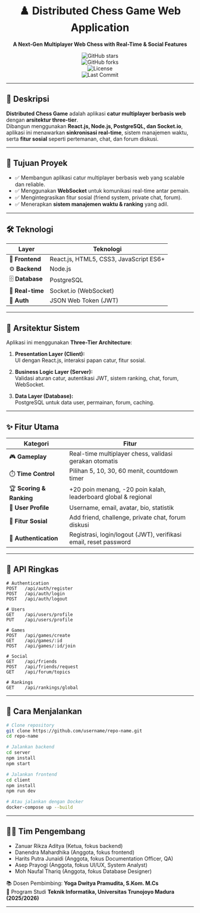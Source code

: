 <div align="center">

# ♟️ Distributed Chess Game Web Application  
**A Next-Gen Multiplayer Web Chess with Real-Time & Social Features**  

![GitHub stars](https://img.shields.io/github/stars/Nendra12/Yapchess_Front-End?style=social)  
![GitHub forks](https://img.shields.io/github/forks/Nendra12/Yapchess_Front-End?style=social)  
![License](https://img.shields.io/github/license/Nendra12/Yapchess_Front-End?)  
![Last Commit](https://img.shields.io/github/last-commit/Nendra12/Yapchess_Front-End?color=green)  

</div>

---

## 📖 Deskripsi
**Distributed Chess Game** adalah aplikasi **catur multiplayer berbasis web** dengan **arsitektur three-tier**.  
Dibangun menggunakan **React.js, Node.js, PostgreSQL, dan Socket.io**, aplikasi ini menawarkan **sinkronisasi real-time**, sistem manajemen waktu, serta **fitur sosial** seperti pertemanan, chat, dan forum diskusi.

---

## 🎯 Tujuan Proyek
- ✅ Membangun aplikasi catur multiplayer berbasis web yang scalable dan reliable.  
- ✅ Menggunakan **WebSocket** untuk komunikasi real-time antar pemain.  
- ✅ Mengintegrasikan fitur sosial (friend system, private chat, forum).  
- ✅ Menerapkan **sistem manajemen waktu & ranking** yang adil.  

---

## 🛠️ Teknologi
| Layer | Teknologi |
|-------|-----------|
| 🎨 **Frontend** | React.js, HTML5, CSS3, JavaScript ES6+ |
| ⚙️ **Backend** | Node.js |
| 🗄️ **Database** | PostgreSQL |
| 🔌 **Real-time** | Socket.io (WebSocket) |
| 🔐 **Auth** | JSON Web Token (JWT) |
---

## 📐 Arsitektur Sistem
Aplikasi ini menggunakan **Three-Tier Architecture**:  

1. **Presentation Layer (Client):**  
   UI dengan React.js, interaksi papan catur, fitur sosial.  

2. **Business Logic Layer (Server):**  
   Validasi aturan catur, autentikasi JWT, sistem ranking, chat, forum, WebSocket.  

3. **Data Layer (Database):**  
   PostgreSQL untuk data user, permainan, forum, caching.  

---

## ✨ Fitur Utama
| Kategori | Fitur |
|----------|-------|
| 🎮 **Gameplay** | Real-time multiplayer chess, validasi gerakan otomatis |
| ⏱️ **Time Control** | Pilihan 5, 10, 30, 60 menit, countdown timer |
| 🏆 **Scoring & Ranking** | +20 poin menang, -20 poin kalah, leaderboard global & regional |
| 👤 **User Profile** | Username, email, avatar, bio, statistik |
| 🤝 **Fitur Sosial** | Add friend, challenge, private chat, forum diskusi |
| 🔐 **Authentication** | Registrasi, login/logout (JWT), verifikasi email, reset password |

---

## 📡 API Ringkas
```http
# Authentication
POST   /api/auth/register
POST   /api/auth/login
POST   /api/auth/logout

# Users
GET    /api/users/profile
PUT    /api/users/profile

# Games
POST   /api/games/create
GET    /api/games/:id
POST   /api/games/:id/join

# Social
GET    /api/friends
POST   /api/friends/request
GET    /api/forum/topics

# Rankings
GET    /api/rankings/global
```

---

## 🚀 Cara Menjalankan
```bash
# Clone repository
git clone https://github.com/username/repo-name.git
cd repo-name

# Jalankan backend
cd server
npm install
npm start

# Jalankan frontend
cd client
npm install
npm run dev

# Atau jalankan dengan Docker
docker-compose up --build
```

---

## 👨‍💻 Tim Pengembang
- Zanuar Rikza Aditya (Ketua, fokus backend)
- Danendra Mahardhika  (Anggota, fokus frontend)
- Harits Putra Junaidi  (Anggota, fokus Documentation Officer, QA)
- Asep Prayogi (Anggota, fokus UI/UX, System Analyst)
- Moh Naufal Thariq  (Anggota, fokus Database Designer)

📚 Dosen Pembimbing: **Yoga Dwitya Pramudita, S.Kom. M.Cs**  
🏫 Program Studi **Teknik Informatika, Universitas Trunojoyo Madura (2025/2026)**  

---
